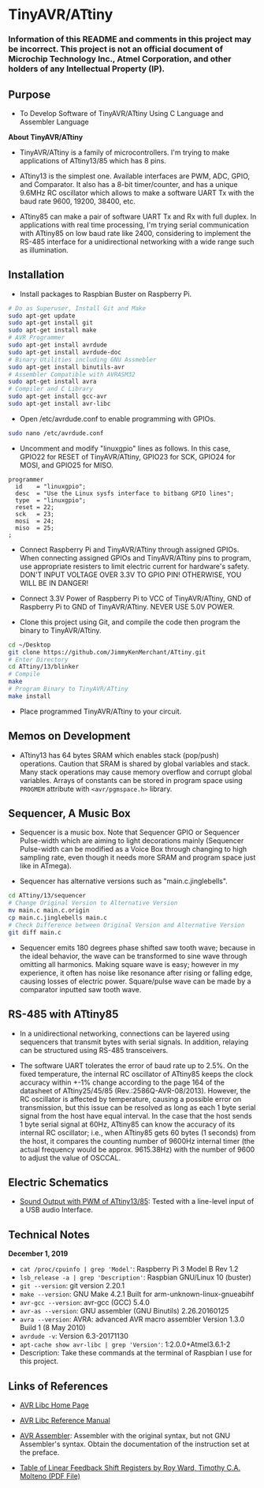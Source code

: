 # TinyAVR/ATtiny

### Information of this README and comments in this project may be incorrect. This project is not an official document of Microchip Technology Inc., Atmel Corporation, and other holders of any Intellectual Property (IP).

## Purpose

* To Develop Software of TinyAVR/ATtiny Using C Language and Assembler Language

**About TinyAVR/ATtiny**

* TinyAVR/ATtiny is a family of microcontrollers. I'm trying to make applications of ATtiny13/85 which has 8 pins.

* ATtiny13 is the simplest one. Available interfaces are PWM, ADC, GPIO, and Comparator. It also has a 8-bit timer/counter, and has a unique 9.6MHz RC oscillator which allows to make a software UART Tx with the baud rate 9600, 19200, 38400, etc.

* ATtiny85 can make a pair of software UART Tx and Rx with full duplex. In applications with real time processing, I'm trying serial communication with ATtiny85 on low baud rate like 2400, considering to implement the RS-485 interface for a unidirectional networking with a wide range such as illumination.

## Installation

* Install packages to Raspbian Buster on Raspberry Pi.

```bash
# Do as Superuser, Install Git and Make
sudo apt-get update
sudo apt-get install git
sudo apt-get install make
# AVR Programmer
sudo apt-get install avrdude
sudo apt-get install avrdude-doc
# Binary Utilities including GNU Assmebler
sudo apt-get install binutils-avr
# Assembler Compatible with AVRASM32
sudo apt-get install avra
# Compiler and C Library
sudo apt-get install gcc-avr
sudo apt-get install avr-libc
```

* Open /etc/avrdude.conf to enable programming with GPIOs.

```bash
sudo nano /etc/avrdude.conf
```

* Uncomment and modify "linuxgpio" lines as follows. In this case, GPIO22 for RESET of TinyAVR/ATtiny, GPIO23 for SCK, GPIO24 for MOSI, and GPIO25 for MISO.

```
programmer
  id    = "linuxgpio";
  desc  = "Use the Linux sysfs interface to bitbang GPIO lines";
  type  = "linuxgpio";
  reset = 22;
  sck   = 23;
  mosi  = 24;
  miso  = 25;
;
```

* Connect Raspberry Pi and TinyAVR/ATtiny through assigned GPIOs. When connecting assigned GPIOs and TinyAVR/ATtiny pins to program, use appropriate resisters to limit electric current for hardware's safety. DON'T INPUT VOLTAGE OVER 3.3V TO GPIO PIN! OTHERWISE, YOU WILL BE IN DANGER!

* Connect 3.3V Power of Raspberry Pi to VCC of TinyAVR/ATtiny, GND of Raspberry Pi to GND of TinyAVR/ATtiny. NEVER USE 5.0V POWER.

* Clone this project using Git, and compile the code then program the binary to TinyAVR/ATtiny.

```bash
cd ~/Desktop
git clone https://github.com/JimmyKenMerchant/ATtiny.git
# Enter Directory
cd ATtiny/13/blinker
# Compile
make
# Program Binary to TinyAVR/ATtiny
make install
```

* Place programmed TinyAVR/ATtiny to your circuit.

## Memos on Development

* ATtiny13 has 64 bytes SRAM which enables stack (pop/push) operations. Caution that SRAM is shared by global variables and stack. Many stack operations may cause memory overflow and corrupt global variables. Arrays of constants can be stored in program space using `PROGMEM` attribute with `<avr/pgmspace.h>` library.

## Sequencer, A Music Box

* Sequencer is a music box. Note that Sequencer GPIO or Sequencer Pulse-width which are aiming to light decorations mainly (Sequencer Pulse-width can be modified as a Voice Box through changing to high sampling rate, even though it needs more SRAM and program space just like in ATmega).

* Sequencer has alternative versions such as "main.c.jinglebells".

```bash
cd ATtiny/13/sequencer
# Change Original Version to Alternative Version
mv main.c main.c.origin
cp main.c.jinglebells main.c
# Check Difference between Original Version and Alternative Version
git diff main.c
```

* Sequencer emits 180 degrees phase shifted saw tooth wave; because in the ideal behavior, the wave can be transformed to sine wave through omitting all harmonics. Making square wave is easy; however in my experience, it often has noise like resonance after rising or falling edge, causing losses of electric power. Square/pulse wave can be made by a comparator inputted saw tooth wave.

## RS-485 with ATtiny85

* In a unidirectional networking, connections can be layered using sequencers that transmit bytes with serial signals. In addition, relaying can be structured using RS-485 transceivers.

* The software UART tolerates the error of baud rate up to 2.5%. On the fixed temperature, the internal RC oscillator of ATtiny85 keeps the clock accuracy within +-1% change according to the page 164 of the datasheet of ATtiny25/45/85 (Rev.:2586Q-AVR-08/2013). However, the RC oscillator is affected by temperature, causing a possible error on transmission, but this issue can be resolved as long as each 1 byte serial signal from the host have equal interval. In the case that the host sends 1 byte serial signal at 60Hz, ATtiny85 can know the accuracy of its internal RC oscillator; i.e., when ATtiny85 gets 60 bytes (1 seconds) from the host, it compares the counting number of 9600Hz internal timer (the actual frequency would be approx. 9615.38Hz) with the number of 9600 to adjust the value of OSCCAL.

## Electric Schematics

* [Sound Output with PWM of ATtiny13/85](schematics/sound_output_pwm_attiny.pdf): Tested with a line-level input of a USB audio Interface.

## Technical Notes

**December 1, 2019**

* `cat /proc/cpuinfo | grep 'Model'`: Raspberry Pi 3 Model B Rev 1.2
* `lsb_release -a | grep 'Description'`: Raspbian GNU/Linux 10 (buster)
* `git --version`: git version 2.20.1
* `make --version`: GNU Make 4.2.1 Built for arm-unknown-linux-gnueabihf
* `avr-gcc --version`: avr-gcc (GCC) 5.4.0
* `avr-as --version`: GNU assembler (GNU Binutils) 2.26.20160125
* `avra --version`: AVRA: advanced AVR macro assembler Version 1.3.0 Build 1 (8 May 2010)
* `avrdude -v`: Version 6.3-20171130
* `apt-cache show avr-libc | grep 'Version'`: 1:2.0.0+Atmel3.6.1-2
* Description: Take these commands at the terminal of Raspbian I use for this project.

## Links of References

* [AVR Libc Home Page](http://www.nongnu.org/avr-libc/)

* [AVR Libc Reference Manual](https://www.microchip.com/webdoc/AVRLibcReferenceManual/index.html)

* [AVR Assembler](https://www.microchip.com/webdoc/GUID-E06F3258-483F-4A7B-B1F8-69933E029363/index.html): Assembler with the original syntax, but not GNU Assembler's syntax. Obtain the documentation of the instruction set at the preface.

* [Table of Linear Feedback Shift Registers by Roy Ward, Timothy C.A. Molteno (PDF File)](https://www.physics.otago.ac.nz/reports/electronics/ETR2012-1.pdf)
